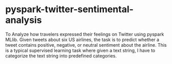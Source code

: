 # pyspark-twitter-sentimental-analysis
To Analyze how travelers expressed their feelings on Twitter using pyspark MLlib. Given tweets about six US airlines, the task is to predict whether a tweet contains positive, negative, or neutral sentiment about the airline. This is a typical supervised learning task where given a text string, I have to categorize the text string into predefined categories.
